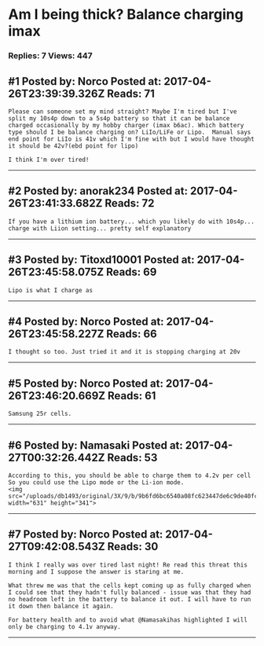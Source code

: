 # Am I being thick? Balance charging imax

### Replies: 7 Views: 447

## \#1 Posted by: Norco Posted at: 2017-04-26T23:39:39.326Z Reads: 71

```
Please can someone set my mind straight? Maybe I'm tired but I've split my 10s4p down to a 5s4p battery so that it can be balance charged occasionally by my hobby charger (imax b6ac). Which battery type should I be balance charging on? LiIo/LiFe or Lipo.  Manual says end point for LiIo is 41v which I'm fine with but I would have thought it should be 42v?(ebd point for lipo) 

I think I'm over tired!
```

---
## \#2 Posted by: anorak234 Posted at: 2017-04-26T23:41:33.682Z Reads: 72

```
If you have a lithium ion battery... which you likely do with 10s4p... charge with Liion setting... pretty self explanatory
```

---
## \#3 Posted by: Titoxd10001 Posted at: 2017-04-26T23:45:58.075Z Reads: 69

```
Lipo is what I charge as
```

---
## \#4 Posted by: Norco Posted at: 2017-04-26T23:45:58.227Z Reads: 66

```
I thought so too. Just tried it and it is stopping charging at 20v
```

---
## \#5 Posted by: Norco Posted at: 2017-04-26T23:46:20.669Z Reads: 61

```
Samsung 25r cells.
```

---
## \#6 Posted by: Namasaki Posted at: 2017-04-27T00:32:26.442Z Reads: 53

```
According to this, you should be able to charge them to 4.2v per cell
So you could use the Lipo mode or the Li-ion mode.
<img src="/uploads/db1493/original/3X/9/b/9b6fd6bc6540a08fc623447de6c9de40fcc83bf7.png" width="631" height="341">
```

---
## \#7 Posted by: Norco Posted at: 2017-04-27T09:42:08.543Z Reads: 30

```
I think I really was over tired last night! Re read this threat this morning and I suppose the answer is staring at me. 

What threw me was that the cells kept coming up as fully charged when I could see that they hadn't fully balanced - issue was that they had no headroom left in the battery to balance it out. I will have to run it down then balance it again. 

For battery health and to avoid what @Namasakihas highlighted I will only be charging to 4.1v anyway.
```

---
